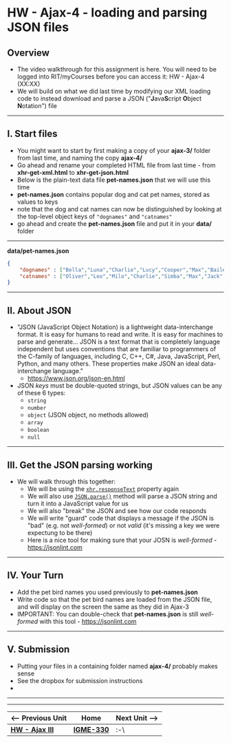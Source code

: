 # HW - Ajax-4 - loading and parsing JSON files

## Overview

- The video walkthrough for this assignment is here. You will need to be logged into RIT/myCourses before you can access it:
HW - Ajax-4 (XX:XX)
- We will build on what we did last time by modifying our XML loading code to instead download and parse a JSON ("**J**ava**S**cript **O**bject **N**otation") file


<hr>

## I. Start files
- You might want to start by first making a copy of your **ajax-3/** folder from last time, and naming the copy **ajax-4/**
- Go ahead and rename your completed HTML file from last time - from **xhr-get-xml.html** to **xhr-get-json.html** 
- Below is the plain-text data file **pet-names.json** that we will use this time
- **pet-names.json** contains popular dog and cat pet names, stored as values to keys
- note that the dog and cat names can now be distinguished by looking at the top-level object keys of `"dognames"` and `"catnames"`
- go ahead and create the **pet-names.json** file and put it in your **data/** folder

<hr>

**data/pet-names.json**

```json
{
	"dognames" : ["Bella","Luna","Charlie","Lucy","Cooper","Max","Bailey","Daisy","Sadie","Lola","Buddy","Molly","Stella","Tucker","Bear","Zoey","Duke","Harley","Maggie","Jax"],
	"catnames" : ["Oliver","Leo","Milo","Charlie","Simba","Max","Jack","Loki","Tiger","Jasper","Ollie","Oscar","George","Buddy","Toby","Smokey","Finn","Felix","Simon","Shadow"]
}
```

<hr>

## II. About JSON

- "JSON (JavaScript Object Notation) is a lightweight data-interchange format. It is easy for humans to read and write. It is easy for machines to parse and generate... JSON is a text format that is completely language independent but uses conventions that are familiar to programmers of the C-family of languages, including C, C++, C#, Java, JavaScript, Perl, Python, and many others. These properties make JSON an ideal data-interchange language."
  - https://www.json.org/json-en.html
- JSON *keys* must be double-quoted strings, but JSON values can be any of these 6 types:
  - `string`
  - `number`
  - `object` (JSON object, no methods allowed)
  - `array`
  - `boolean`
  - `null`
	
<hr>

## III. Get the JSON parsing working
- We will walk through this together:
  - We will be using the [`xhr.responseText`](https://developer.mozilla.org/en-US/docs/Web/API/XMLHttpRequest/responseText) property again
  - We will also use [`JSON.parse()`](https://developer.mozilla.org/en-US/docs/Web/JavaScript/Reference/Global_Objects/JSON/parse) method will parse a JSON string and turn it into a JavaScript value for us
  - We will also "break" the JSON and see how our code responds
  - We will write "guard" code that displays a message if the JSON is "bad" (e.g. not *well-formed*) or not *valid* (it's missing a key we were expectung to be there)
  - Here is a nice tool for making sure that your JOSN is *well-formed* - https://jsonlint.com

<hr>

## IV. Your Turn

- Add the pet bird names you used previously to **pet-names.json**
- Write code so that the pet bird names are loaded from the JSON file, and will display on the screen the same as they did in Ajax-3
- IMPORTANT: You can double-check that **pet-names.json** is still *well-formed* with this tool - https://jsonlint.com

<hr>

## V. Submission
- Putting your files in a containing folder named **ajax-4/** probably makes sense
- See the dropbox for submission instructions
-
<hr><hr>

| <-- Previous Unit | Home | Next Unit -->
| --- | --- | --- 
|   [**HW - Ajax III**](HW-ajax-3.md)  |  [**IGME-330**](../README.md) | :-\
